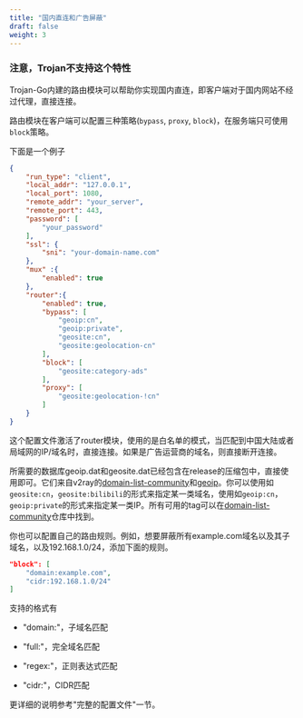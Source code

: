 ```yaml
---
title: "国内直连和广告屏蔽"
draft: false
weight: 3
---
```


### 注意，Trojan不支持这个特性

Trojan-Go内建的路由模块可以帮助你实现国内直连，即客户端对于国内网站不经过代理，直接连接。

路由模块在客户端可以配置三种策略(```bypass```, ```proxy```, ```block```)，在服务端只可使用```block```策略。

下面是一个例子

```json
{
    "run_type": "client",
    "local_addr": "127.0.0.1",
    "local_port": 1080,
    "remote_addr": "your_server",
    "remote_port": 443,
    "password": [
        "your_password"
    ],
    "ssl": {
        "sni": "your-domain-name.com"
    },
    "mux" :{
        "enabled": true
    },
    "router":{
        "enabled": true,
        "bypass": [
            "geoip:cn",
            "geoip:private",
            "geosite:cn",
            "geosite:geolocation-cn"
        ],
        "block": [
            "geosite:category-ads"
        ],
        "proxy": [
            "geosite:geolocation-!cn"
        ]
    }
}
```

这个配置文件激活了router模块，使用的是白名单的模式，当匹配到中国大陆或者局域网的IP/域名时，直接连接。如果是广告运营商的域名，则直接断开连接。

所需要的数据库geoip.dat和geosite.dat已经包含在release的压缩包中，直接使用即可。它们来自v2ray的[domain-list-community](https://github.com/v2ray/domain-list-community)和[geoip](https://github.com/v2ray/geoip)。你可以使用如```geosite:cn```，```geosite:bilibili```的形式来指定某一类域名，使用如```geoip:cn```，```geoip:private```的形式来指定某一类IP。所有可用的tag可以在[domain-list-community](https://github.com/v2ray/domain-list-community)仓库中找到。

你也可以配置自己的路由规则。例如，想要屏蔽所有example.com域名以及其子域名，以及192.168.1.0/24，添加下面的规则。

```json
"block": [
    "domain:example.com",
    "cidr:192.168.1.0/24"
]
```

支持的格式有

- "domain:"，子域名匹配

- "full:"，完全域名匹配

- "regex:"，正则表达式匹配

- "cidr:"，CIDR匹配

更详细的说明参考"完整的配置文件"一节。
